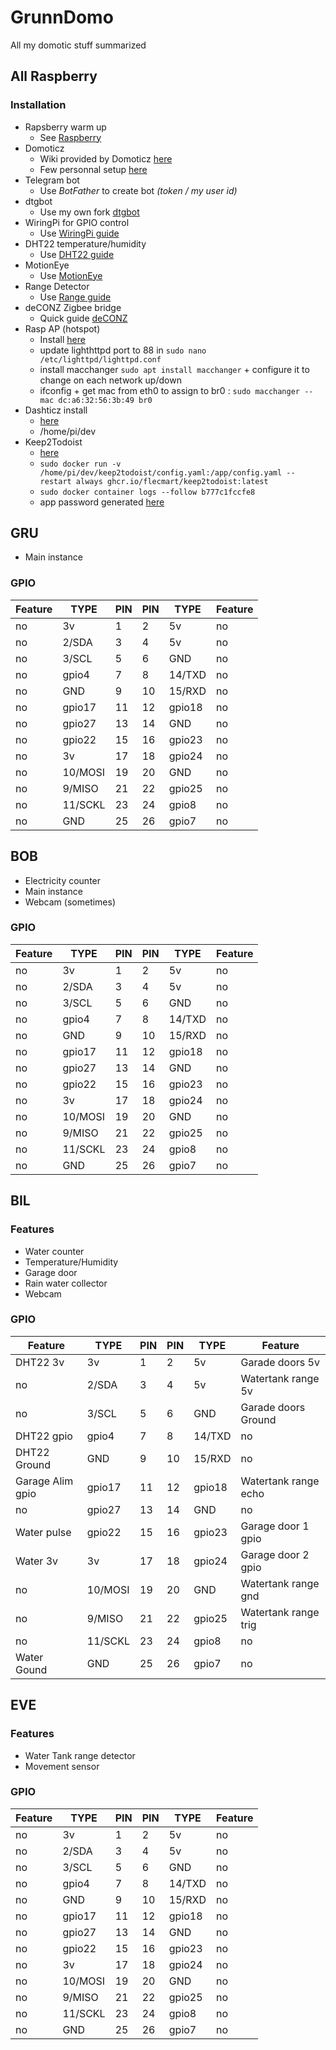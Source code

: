 # GrunnDomo
All my domotic stuff summarized

## All Raspberry

### Installation
* Rapsberry warm up
    * See [Raspberry](Raspberry.md)
* Domoticz  
    * Wiki provided by Domoticz [here](https://www.domoticz.com/wiki/Raspberry_Pi)
    * Few personnal setup [here](Domoticz.md)
* Telegram bot
    * Use *BotFather* to create bot _(token / my user id)_
* dtgbot
    * Use my own fork [dtgbot](https://github.com/Grunnpi/dtgbot)
* WiringPi for GPIO control
    * Use [WiringPi guide](WiringPi.md)
* DHT22 temperature/humidity
    * Use [DHT22 guide](DHT22.md)
* MotionEye
    * Use [MotionEye](MotionEye.md)
* Range Detector
    * Use [Range guide](RangeDetector.md)
* deCONZ Zigbee bridge
    * Quick guide [deCONZ](deCONZ.md)
* Rasp AP (hotspot)
    * Install [here](https://raspap.com/)
    * update lighthttpd port to 88 in `sudo nano /etc/lighttpd/lighttpd.conf`
    * install macchanger `sudo apt install macchanger` + configure it to change on each network up/down
    * ifconfig + get mac from eth0 to assign to br0 : `sudo macchanger --mac dc:a6:32:56:3b:49 br0`
* Dashticz install
    * [here](https://dashticz.readthedocs.io/en/master/gettingstarted/automaticinstall.html)
    * /home/pi/dev
* Keep2Todoist
    * [here](https://github.com/flecmart/keep2todoist)
    * `sudo docker run -v /home/pi/dev/keep2todoist/config.yaml:/app/config.yaml --restart always ghcr.io/flecmart/keep2todoist:latest`
    * `sudo docker container logs --follow b777c1fccfe8`
    * app password generated [here](https://myaccount.google.com/apppasswords)

## GRU
* Main instance

### GPIO

Feature|TYPE|PIN|PIN|TYPE|Feature
-------|----|---|---|----|-------
no|3v|1|2|5v|no
no|2/SDA|3|4|5v|no
no|3/SCL|5|6|GND|no
no|gpio4|7|8|14/TXD|no
no|GND|9|10|15/RXD|no
no|gpio17|11|12|gpio18|no
no|gpio27|13|14|GND|no
no|gpio22|15|16|gpio23|no
no|3v|17|18|gpio24|no
no|10/MOSI|19|20|GND|no
no|9/MISO|21|22|gpio25|no
no|11/SCKL|23|24|gpio8|no
no|GND|25|26|gpio7|no

## BOB
* Electricity counter
* Main instance
* Webcam (sometimes)

### GPIO

Feature|TYPE|PIN|PIN|TYPE|Feature
-------|----|---|---|----|-------
no|3v|1|2|5v|no
no|2/SDA|3|4|5v|no
no|3/SCL|5|6|GND|no
no|gpio4|7|8|14/TXD|no
no|GND|9|10|15/RXD|no
no|gpio17|11|12|gpio18|no
no|gpio27|13|14|GND|no
no|gpio22|15|16|gpio23|no
no|3v|17|18|gpio24|no
no|10/MOSI|19|20|GND|no
no|9/MISO|21|22|gpio25|no
no|11/SCKL|23|24|gpio8|no
no|GND|25|26|gpio7|no

## BIL
### Features
* Water counter
* Temperature/Humidity
* Garage door
* Rain water collector
* Webcam

### GPIO

Feature|TYPE|PIN|PIN|TYPE|Feature
-------|----|---|---|----|-------
DHT22 3v|3v|1|2|5v|Garade doors 5v
no|2/SDA|3|4|5v|Watertank range 5v
no|3/SCL|5|6|GND|Garade doors Ground
DHT22 gpio|gpio4|7|8|14/TXD|no
DHT22 Ground|GND|9|10|15/RXD|no
Garage Alim gpio|gpio17|11|12|gpio18|Watertank range echo
no|gpio27|13|14|GND|no
Water pulse|gpio22|15|16|gpio23|Garage door 1 gpio 
Water 3v|3v|17|18|gpio24|Garage door 2 gpio 
no|10/MOSI|19|20|GND|Watertank range gnd
no|9/MISO|21|22|gpio25|Watertank range trig
no|11/SCKL|23|24|gpio8|no
Water Gound|GND|25|26|gpio7|no

## EVE
### Features
* Water Tank range detector
* Movement sensor

### GPIO

Feature|TYPE|PIN|PIN|TYPE|Feature
-------|----|---|---|----|-------
no|3v|1|2|5v|no
no|2/SDA|3|4|5v|no
no|3/SCL|5|6|GND|no
no|gpio4|7|8|14/TXD|no
no|GND|9|10|15/RXD|no
no|gpio17|11|12|gpio18|no
no|gpio27|13|14|GND|no
no|gpio22|15|16|gpio23|no
no|3v|17|18|gpio24|no
no|10/MOSI|19|20|GND|no
no|9/MISO|21|22|gpio25|no
no|11/SCKL|23|24|gpio8|no
no|GND|25|26|gpio7|no
